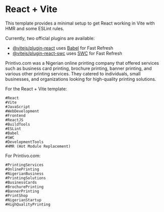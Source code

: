# React + Vite

This template provides a minimal setup to get React working in Vite with HMR and some ESLint rules.

Currently, two official plugins are available:

- [@vitejs/plugin-react](https://github.com/vitejs/vite-plugin-react/blob/main/packages/plugin-react/README.md) uses [Babel](https://babeljs.io/) for Fast Refresh
- [@vitejs/plugin-react-swc](https://github.com/vitejs/vite-plugin-react-swc) uses [SWC](https://swc.rs/) for Fast Refresh

 Printivo.com was a Nigerian online printing company that offered services such as business card printing, brochure printing, banner printing, and various other printing services. They catered to individuals, small businesses, and organizations looking for high-quality printing solutions.

 For the React + Vite template:

    #React
    #Vite
    #JavaScript
    #WebDevelopment
    #Frontend
    #ReactJS
    #BuildTools
    #ESLint
    #Babel
    #SWC
    #DevelopmentTools
    #HMR (Hot Module Replacement)

For Printivo.com:

    #PrintingServices
    #OnlinePrinting
    #NigerianBusiness
    #PrintingSolutions
    #BusinessCards
    #BrochurePrinting
    #BannerPrinting
    #PrintShop
    #NigerianStartup
    #HighQualityPrinting
